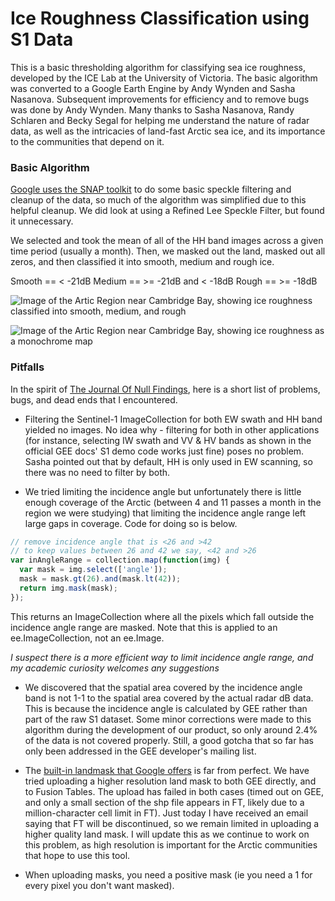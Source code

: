 # Ice Roughness Classification using S1 Data

This is a basic thresholding algorithm for classifying sea ice roughness, developed by the ICE Lab at the University of Victoria. The basic algorithm was converted to a Google Earth Engine by Andy Wynden and Sasha Nasanova. Subsequent improvements for efficiency and to remove bugs was done by Andy Wynden. Many thanks to Sasha Nasanova, Randy Schlaren and Becky Segal for helping me understand the nature of radar data, as well as the intricacies of land-fast Arctic sea ice, and its importance to the communities that depend on it.

### Basic Algorithm

[Google uses the SNAP toolkit](https://developers.google.com/earth-engine/sentinel1) to do some basic speckle filtering and cleanup of the data, so much of the algorithm was simplified due to this helpful cleanup. We did look at using a Refined Lee Speckle Filter, but found it unnecessary. 

We selected and took the mean of all of the HH band images across a given time period (usually a month). Then, we masked out the land, masked out all zeros, and then classified it into smooth, medium and rough ice.

Smooth == < -21dB
Medium == >= -21dB and < -18dB
Rough == >= -18dB

![Image of the Artic Region near Cambridge Bay, showing ice roughness classified into smooth, medium, and rough](https://github.com/lyramer/seaiceclassifier/img/demo.PNG "Sea Ice Classified into Smooth (green), Medium (yellow), and Rough (purple)")

![Image of the Artic Region near Cambridge Bay, showing ice roughness as a monochrome map](https://github.com/lyramer/seaiceclassifier/img/demo1.PNG "Sea Ice Before Classification")

### Pitfalls

In the spirit of [The Journal Of Null Findings](https://www.journalnetwork.org/journals/international-journal-of-negative-and-null-results), here is a short list of problems, bugs, and dead ends that I encountered.

+ Filtering the Sentinel-1 ImageCollection for both EW swath and HH band yielded no images. No idea why - filtering for both in other applications (for instance, selecting IW swath and VV & HV bands as shown in the official GEE docs' S1 demo code works just fine) poses no problem. Sasha pointed out that by default, HH is only used in EW scanning, so there was no need to filter by both.

+ We tried limiting the incidence angle but unfortunately there is little enough coverage of the Arctic (between 4 and 11 passes a month in the region we were studying) that limiting the incidence angle range left large gaps in coverage. Code for doing so is below.

```javascript
// remove incidence angle that is <26 and >42
// to keep values between 26 and 42 we say, <42 and >26
var inAngleRange = collection.map(function(img) {
  var mask = img.select(['angle']);
  mask = mask.gt(26).and(mask.lt(42));
  return img.mask(mask);
});
```

This returns an ImageCollection where all the pixels which fall outside the incidence angle range are masked. Note that this is applied to an ee.ImageCollection, not an ee.Image. 

*I suspect there is a more efficient way to limit incidence angle range, and my academic curiosity welcomes any suggestions*

+ We discovered that the spatial area covered by the incidence angle band is not 1-1 to the spatial area covered by the actual radar dB data. This is because the incidence angle is calculated by GEE rather than part of the raw S1 dataset. Some minor corrections were made to this algorithm during the development of our product, so only around 2.4% of the data is not covered properly. Still, a good gotcha that so far has only been addressed in the GEE developer's mailing list.

+ The [built-in landmask that Google offers](https://developers.google.com/earth-engine/datasets/catalog/MODIS_MOD44W_MOD44W_005_2000_02_24) is far from perfect. We have tried uploading a higher resolution land mask to both GEE directly, and to Fusion Tables. The upload has failed in both cases (timed out on GEE, and only a small section of the shp file appears in FT, likely due to a million-character cell limit in FT). Just today I have received an email saying that FT will be discontinued, so we remain limited in uploading a higher quality land mask. I will update this as we continue to work on this problem, as high resolution is important for the Arctic communities that hope to use this tool.

+ When uploading masks, you need a positive mask (ie you need a 1 for every pixel you don't want masked).